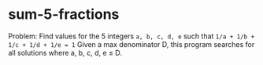 # sum-5-fractions

Problem: Find values for the 5 integers `a, b, c, d, e` such that `1/a + 1/b + 1/c + 1/d + 1/e = 1`
Given a max denominator D, this program searches for all solutions where a, b, c, d, e ≤ D.
